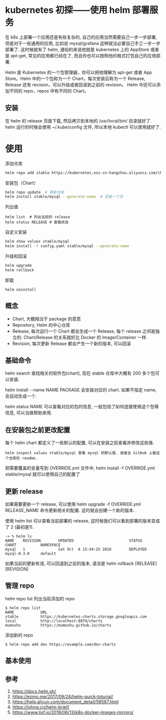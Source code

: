# kubernetes 初探——使用 helm 部署服务


<!--
ID: 8cb2385f-c5b3-4bd5-9a29-3d1fbb2b9c97
Status: publish
Date: 2018-10-06T02:52:00
Modified: 2020-05-16T11:25:03
wp_id: 569
-->


在 k8s 上部署一个应用还是有些复杂的, 自己的应用当然需要自己一步一步部署, 但是对于一些通用的应用, 比如说 mysql/grafana 这种就没必要自己手工一步一步部署了. 这时候就有了 helm, 通俗的来说他就是 kubernetes 上的 AppStore 或者是 apt-get, 常见的应用都已经在了, 而且你也可以按照他的格式打包自己的应用部署.

Helm 是 Kubernetes 的一个包管理器，你可以把他理解为 apt-get 或者 App Store。Helm 中的一个包称为一个 Chart，每次安装后称为一个 Release, Release 还有 revision，可以升级或者回滚到之前的 revision。 Helm 中还可以添加不同的 repo，repos 中有不同的 Chart。


## 安装

在 helm 的 release 页面下载, 然后拷贝到本地的 /usr/local/bin/ 目录就好了. helm 运行的时候会使用 ~/.kube/config 文件, 所以本地 kubectl 可以使用就好了.

# 使用

添加仓库

```sh
helm repo add stable https://kubernetes.oss-cn-hangzhou.aliyuncs.com/charts  # 国内镜像
```

安装包（Chart）

```sh
helm repo update  # 更新仓库
helm install stable/mysql --generate-name  # 安装一个包
```

列出值

```
helm list  # 列出当前的 release
helm status RELEASE # 查看状态
```

自定义安装

```sh
helm show values stable/mysql
helm install -f config.yaml stable/mysql --generate-name
```

升级和回滚

```sh
helm upgrade
helm rollback
```

卸载

```
helm uninstall
```



## 概念

* Chart, 大概相当于 package 的意思
* Repository, Helm 的中心仓库
* Release, 每次运行一个 Chart 都会生成一个 Release, 每个 release 之间是独立的. Chart/Release 的关系就好比 Docker 的 Image/Container 一样.
* Revision, 每次更新 Release 都会产生一个新的版本, 可以回滚

## 基础命令

helm search 查找相关的软件包(chart), 现在 stable 仓库中大概有 200 多个包可以安装.

helm install --name NAME PACKAGE 会安装对应的 chart. 如果不指定 name, 会自动生成一个.

helm status NAME 可以查看对应的包的信息, 一般包括了如何连接使用这个包等信息, 可以当做帮助来用.

## 在安装包之前更改配置

每个 helm chart 都定义了一些默认的配置, 可以在安装之前查看并修改这些值.

```
helm inspect values stable/mysql 查看 mysql 的默认值. 或者去 GitHub 上看这个仓库的 readme.
```

把需要覆盖的变量写到 OVERRIDE.yml 文件中, helm install -f OVERRIDE.yml stable/mysql 就可以使用自己的配置了

## 更新 release

如果需要更新一个 release, 可以使用 helm upgrade -f OVERRIDE.yml RELEASE_NAME 命令更新相关的配置. 这时就会创建一个新的版本.

使用 helm list 可以查看当前部署的 release, 这时候我们可以看到部署的版本变成了 2 (最初是1).

```
-> % helm ls
NAME    REVISION        UPDATED                         STATUS          CHART           NAMESPACE
mysql   1               Sat Oct  6 15:44:25 2018        DEPLOYED        mysql-0.3.0     default
```

如果当前的更新有误, 可以回退到之前的版本, 语法是 helm rollback [RELEASE] [REVISION]

## 管理 repo

helm repo list 列出当前添加的 repo

```
$ helm repo list
NAME           	URL
stable         	https://kubernetes-charts.storage.googleapis.com
local          	http://localhost:8879/charts
mumoshu        	https://mumoshu.github.io/charts
```

添加新的 repo

```
$ helm repo add dev https://example.com/dev-charts
```

## 基本使用

## 参考

1. https://docs.helm.sh/
2. https://ezmo.me/2017/09/24/helm-quick-toturial/
3. https://help.aliyun.com/document_detail/58587.html
4. https://johng.cn/helm-brief/
5. https://www.lixf.io/2019/06/13/k8s-docker-images-mirrors/